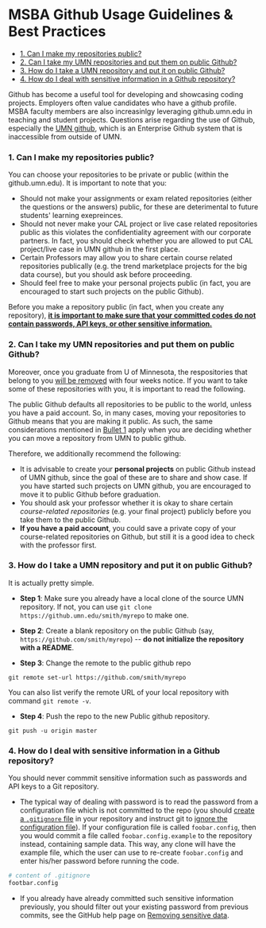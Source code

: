 

# MSBA Github Usage Guidelines & Best Practices

<!-- MarkdownTOC autolink="true" bracket="round" -->

- [1. Can I make my repositories public?](#1-can-i-make-my-repositories-public)
- [2. Can I take my UMN repositories and put them on public Github?](#2-can-i-take-my-umn-repositories-and-put-them-on-public-github)
- [3. How do I take a UMN repository and put it on public Github?](#3-how-do-i-take-a-umn-repository-and-put-it-on-public-github)
- [4. How do I deal with sensitive information in a Github repository?](#4-how-do-i-deal-with-sensitive-information-in-a-github-repository)

<!-- /MarkdownTOC -->


Github has become a useful tool for developing and showcasing coding projects. Employers often value candidates who have a github profile. MSBA faculty members are also increasinlgy leveraging github.umn.edu in teaching and student projects. Questions arise regarding the use of Github, especially the [UMN github](github.umn.com), which is an Enterprise Github system that is inaccessible from outside of UMN. 

### 1. Can I make my repositories public? 

You can choose your repositories to be private or public (within the github.umn.edu). It is important to note that you:

- Should not make your assignments or exam related repositories (either the questions or the answers) public, for these are deterimental to future students' learning exepreinces.
- Should not never make your CAL project or live case related repositories public as this violates the confidentiality agreement with our corporate partners. In fact, you should check whether you are allowed to put CAL project/live case in UMN github in the first place. 
- Certain Professors may allow you to share certain course related repositories publically (e.g. the trend marketplace projects for the big data course), but you should ask before proceeding.
- Should feel free to make your personal projects public (in fact, you are encouraged to start such projects on the public Github).

Before you make a repository public (in fact, when you create any repository), [**it is important to make sure that your committed codes do not contain passwords, API keys, or other sensitive information.**](#4-how-do-i-deal-with-sensitive-information-in-a-github-repository) 


### 2. Can I take my UMN repositories and put them on public Github?

Moreover, once you graduate from U of Minnesota, the respositories that belong to you [will be removed](https://it.umn.edu/git-frequently-asked-questions) with four weeks notice. If you want to take some of these repositories with you, it is important to read the following.

The public Github defaults all repositories to be public to the world, unless you have a paid account. So, in many cases, moving your repositories to Github means that you are making it public. As such, the same considerations mentioned in [Bullet 1](#1-can-i-make-my-repositories-public) apply when you are deciding whether you can move a repository from UMN to public github. 

Therefore, we additionally recommend the following:

- It is advisable to create your **personal projects** on public Github instead of UMN github, since the goal of these are to share and show case. If you have started such projects on UMN github, you are encouraged to move it to public Github before graduation. 
- You should ask your professor whether it is okay to share certain *course-related repositories* (e.g. your final project) publicly before you take them to the public Github. 
- **If you have a paid account**, you could save a private copy of your course-related repositories on Github, but still it is a good idea to check with the professor first.

### 3. How do I take a UMN repository and put it on public Github?

It is actually pretty simple. 

- **Step 1**: Make sure you already have a local clone of the source UMN repository. If not, you can use `git clone https://github.umn.edu/smith/myrepo` to make one.

- **Step 2**: Create a blank repository on the public Github (say, `https://github.com/smith/myrepo`) -- **do not initialize the repository with a README**.

- **Step 3**: Change the remote to the public github repo
```
git remote set-url https://github.com/smith/myrepo
```
You can also list verify the remote URL of your local repository with command `git remote -v`.
- **Step 4**: Push the repo to the new Public github repository.
```
git push -u origin master
```

### 4. How do I deal with sensitive information in a Github repository?

You should never commmit sensitive information such as passwords and API keys to a Git repository. 

- The typical way of dealing with password is to read the password from a configuration file which is not committed to the repo (you should [create a `.gitignore` file](https://stackoverflow.com/questions/10744305/how-to-create-gitignore-file) in your repository and instruct git to [ignore the configuration file](https://www.atlassian.com/git/tutorials/gitignore)). If your configuration file is called `foobar.config`, then you would commit a file called `foobar.config.example` to the repository instead, containing sample data. This way, any clone will have the example file, which the user can use to re-create `foobar.config` and enter his/her password before running the code.
```bash
# content of .gitignore
footbar.config
```
- If you already have already committed such sensitive information previously, you should filter out your existing password from previous commits, see the GitHub help page on [Removing sensitive data](http://help.github.com/removing-sensitive-data/).

